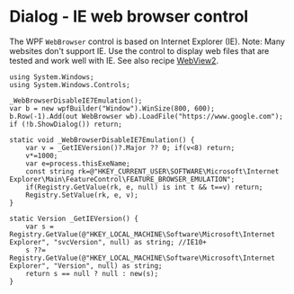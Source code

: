 # Dialog - IE web browser control

The WPF `WebBrowser` control is based on Internet Explorer (IE). Note: Many websites don't support IE. Use the control to display web files that are tested and work well with IE. See also recipe [WebView2](Dialog%20-%20WebView2%20control.html).

```
using System.Windows;
using System.Windows.Controls;

_WebBrowserDisableIE7Emulation();
var b = new wpfBuilder("Window").WinSize(800, 600);
b.Row(-1).Add(out WebBrowser wb).LoadFile("https://www.google.com");
if (!b.ShowDialog()) return;

static void _WebBrowserDisableIE7Emulation() {
	var v = _GetIEVersion()?.Major ?? 0; if(v<8) return;
	v*=1000;
	var e=process.thisExeName;
	const string rk=@"HKEY_CURRENT_USER\SOFTWARE\Microsoft\Internet Explorer\Main\FeatureControl\FEATURE_BROWSER_EMULATION";
	if(Registry.GetValue(rk, e, null) is int t && t==v) return;
	Registry.SetValue(rk, e, v);
}

static Version _GetIEVersion() {
	var s = Registry.GetValue(@"HKEY_LOCAL_MACHINE\Software\Microsoft\Internet Explorer", "svcVersion", null) as string; //IE10+
	s ??= Registry.GetValue(@"HKEY_LOCAL_MACHINE\Software\Microsoft\Internet Explorer", "Version", null) as string;
	return s == null ? null : new(s);
}
```